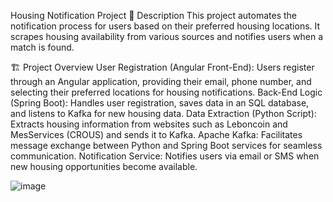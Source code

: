 Housing Notification Project
📖 Description
This project automates the notification process for users based on their preferred housing locations. It scrapes housing availability from various sources and notifies users when a match is found.

🏗️ Project Overview
User Registration (Angular Front-End): Users register through an Angular application, providing their email, phone number, and selecting their preferred locations for housing notifications.
Back-End Logic (Spring Boot): Handles user registration, saves data in an SQL database, and listens to Kafka for new housing data.
Data Extraction (Python Script): Extracts housing information from websites such as Leboncoin and MesServices (CROUS) and sends it to Kafka.
Apache Kafka: Facilitates message exchange between Python and Spring Boot services for seamless communication.
Notification Service: Notifies users via email or SMS when new housing opportunities become available.

![image](https://github.com/user-attachments/assets/70faf413-91b2-47da-898a-6256548bf82d)
